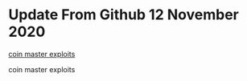 # Update From Github 12 November 2020

[coin master exploits](https://1coinmasterofficial.blogspot.com)
      
coin master exploits
